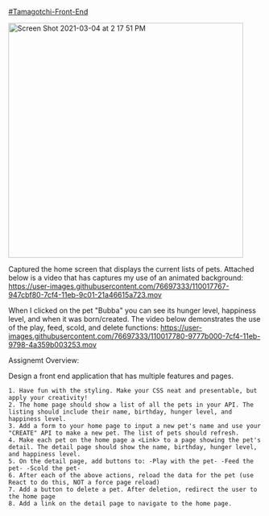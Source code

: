 [#Tamagotchi-Front-End](https://tamagotchi-front-end-corey.netlify.app/)




<img width="466" alt="Screen Shot 2021-03-04 at 2 17 51 PM" src="https://user-images.githubusercontent.com/76697333/110036688-635bb980-7d0b-11eb-8cfa-7996587f30cc.png">


Captured the home screen that displays the current lists of pets. Attached below is a video that has captures my use of an animated background:
https://user-images.githubusercontent.com/76697333/110017767-947cbf80-7cf4-11eb-9c01-21a46615a723.mov

When I clicked on the pet "Bubba" you can see its hunger level, happiness level, and when it was born/created. The video below demonstrates the use of the play, feed, scold, and delete functions: https://user-images.githubusercontent.com/76697333/110017780-9777b000-7cf4-11eb-9798-4a359b003253.mov


Assignemt Overview: 

Design a front end application that has multiple features and pages.


	1. Have fun with the styling. Make your CSS neat and presentable, but apply your creativity!
	2. The home page should show a list of all the pets in your API. The listing should include their name, birthday, hunger level, and happiness level.
	3. Add a form to your home page to input a new pet's name and use your "CREATE" API to make a new pet. The list of pets should refresh.
	4. Make each pet on the home page a <Link> to a page showing the pet's detail. The detail page should show the name, birthday, hunger level, and happiness level.
	5. On the detail page, add buttons to: -Play with the pet- -Feed the pet- -Scold the pet-
	6. After each of the above actions, reload the data for the pet (use React to do this, NOT a force page reload)
	7. Add a button to delete a pet. After deletion, redirect the user to the home page
	8. Add a link on the detail page to navigate to the home page.

